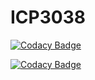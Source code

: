 # ICP3038

[![Codacy Badge](https://api.codacy.com/project/badge/Grade/1be4a179368f4d6cb156f96ac95dbf1f)](https://www.codacy.com/app/effepivi/ICP3038?utm_source=github.com&amp;utm_medium=referral&amp;utm_content=effepivi/ICP3038&amp;utm_campaign=Badge_Grade)

[![Codacy Badge](https://api.codacy.com/project/badge/Grade/ac9652fc8d274bf59b60101b70a84312)](https://app.codacy.com/app/effepivi/ICP3038?utm_source=github.com&utm_medium=referral&utm_content=effepivi/ICP3038&utm_campaign=Badge_Grade_Dashboard)
